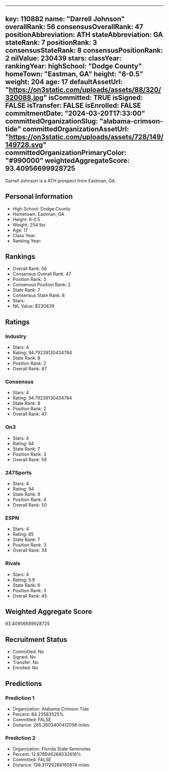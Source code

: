 ---
  key: 110882
  name: "Darrell Johnson"
  overallRank: 56
  consensusOverallRank: 47
  positionAbbreviation: ATH
  stateAbbreviation: GA
  stateRank: 7
  positionRank: 3
  consensusStateRank: 8
  consensusPositionRank: 2
  nilValue: 230439
  stars: 
  classYear: 
  rankingYear: 
  highSchool: "Dodge County"
  homeTown: "Eastman, GA"
  height: "6-0.5"
  weight: 204
  age: 17
  defaultAssetUrl: "https://on3static.com/uploads/assets/88/320/320088.jpg"
  isCommitted: TRUE
  isSigned: FALSE
  isTransfer: FALSE
  isEnrolled: FALSE
  commitmentDate: "2024-03-20T17:33:00"
  committedOrganizationSlug: "alabama-crimson-tide"
  committedOrganizationAssetUrl: "https://on3static.com/uploads/assets/728/149/149728.svg"
  committedOrganizationPrimaryColor: "#990000"
  weightedAggregateScore: 93.40956699928725
  ---
  
  Darrell Johnson is a ATH prospect from Eastman, GA.
  
  ## Personal Information
  - High School: Dodge County
  - Hometown: Eastman, GA
  - Height: 6-0.5
  - Weight: 204 lbs
  - Age: 17
  - Class Year: 
  - Ranking Year: 
  
  ## Rankings
  - Overall Rank: 56
  - Consensus Overall Rank: 47
  - Position Rank: 3
  - Consensus Position Rank: 2
  - State Rank: 7
  - Consensus State Rank: 8
  - Stars: 
  - NIL Value: $230439
  
  ## Ratings
  
  ### Industry
  - Stars: 4
  - Rating: 94.79239130434784
  - State Rank: 8
  - Position Rank: 2
  - Overall Rank: 47
  
  ### Consensus
  - Stars: 4
  - Rating: 94.79239130434784
  - State Rank: 8
  - Position Rank: 2
  - Overall Rank: 47
  
  ### On3
  - Stars: 4
  - Rating: 94
  - State Rank: 7
  - Position Rank: 3
  - Overall Rank: 56
  
  ### 247Sports
  - Stars: 4
  - Rating: 94
  - State Rank: 9
  - Position Rank: 4
  - Overall Rank: 50
  
  ### ESPN
  - Stars: 4
  - Rating: 85
  - State Rank: 7
  - Position Rank: 3
  - Overall Rank: 34
  
  ### Rivals
  - Stars: 4
  - Rating: 5.9
  - State Rank: 6
  - Position Rank: 3
  - Overall Rank: 45
  
  ## Weighted Aggregate Score
  93.40956699928725
  
  ## Recruitment Status
  - Committed: No
  - Signed: No
  - Transfer: No
  - Enrolled: No
  
  
  
  ## Predictions
  
  ### Prediction 1
  - Organization: Alabama Crimson Tide
  - Percent: 84.23583525%
  - Committed: FALSE
  - Distance: 265.3803400412056 miles
  
  ### Prediction 2
  - Organization: Florida State Seminoles
  - Percent: 12.878946268032616%
  - Committed: FALSE
  - Distance: 136.31729269165874 miles
  